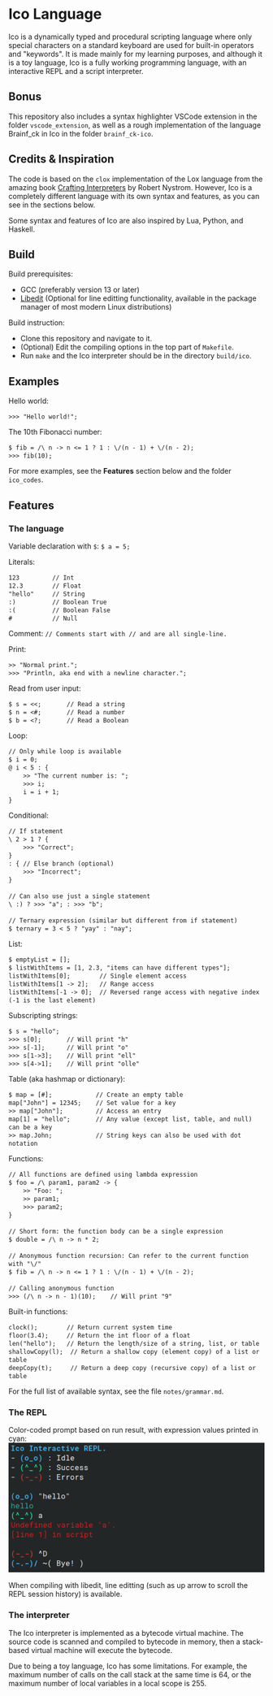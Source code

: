 # Ico Language

Ico is a dynamically typed and procedural scripting language where only special characters on a standard keyboard are used for built-in operators and "keywords". It is made mainly for my learning purposes, and although it is a toy language, Ico is a fully working programming language, with an interactive REPL and a script interpreter.

## Bonus

This repository also includes a syntax highlighter VSCode extension in the folder `vscode_extension`, as well as a rough implementation of the language Brainf_ck in Ico in the folder `brainf_ck-ico`.

## Credits & Inspiration

The code is based on the `clox` implementation of the Lox language from the amazing book [Crafting Interpreters](https://craftinginterpreters.com/) by Robert Nystrom. However, Ico is a completely different language with its own syntax and features, as you can see in the sections below.

Some syntax and features of Ico are also inspired by Lua, Python, and Haskell.

## Build

Build prerequisites:
- GCC (preferably version 13 or later)
- [Libedit](https://www.thrysoee.dk/editline/) (Optional for line editting functionality, available in the package manager of most modern Linux distributions)

Build instruction:
- Clone this repository and navigate to it.
- (Optional) Edit the compiling options in the top part of `Makefile`.
- Run `make` and the Ico interpreter should be in the directory `build/ico`.

## Examples

Hello world:
```
>>> "Hello world!";
```

The 10th Fibonacci number:
```
$ fib = /\ n -> n <= 1 ? 1 : \/(n - 1) + \/(n - 2);
>>> fib(10);
```

For more examples, see the __Features__ section below and the folder `ico_codes`.

## Features

### The language

Variable declaration with `$`: `$ a = 5;`

Literals:
```
123         // Int
12.3        // Float
"hello"     // String
:)          // Boolean True
:(          // Boolean False
#           // Null
```

Comment: `// Comments start with // and are all single-line.`

Print:
```
>> "Normal print.";
>>> "Println, aka end with a newline character.";
```

Read from user input:
```
$ s = <<;       // Read a string
$ n = <#;       // Read a number
$ b = <?;       // Read a Boolean
```

Loop:
```
// Only while loop is available
$ i = 0;
@ i < 5 : {
    >> "The current number is: ";
    >>> i;
    i = i + 1;
}
```

Conditional:
```
// If statement
\ 2 > 1 ? {
    >>> "Correct";
}
: { // Else branch (optional)
    >>> "Incorrect";
}

// Can also use just a single statement
\ :) ? >>> "a"; : >>> "b";

// Ternary expression (similar but different from if statement)
$ ternary = 3 < 5 ? "yay" : "nay";
```

List:
```
$ emptyList = [];
$ listWithItems = [1, 2.3, "items can have different types"];
listWithItems[0];        // Single element access
listWithItems[1 -> 2];   // Range access
listWithItems[-1 -> 0];  // Reversed range access with negative index (-1 is the last element)
```

Subscripting strings:
```
$ s = "hello";
>>> s[0];       // Will print "h"
>>> s[-1];      // Will print "o"
>>> s[1->3];    // Will print "ell"
>>> s[4->1];    // Will print "olle"
```

Table (aka hashmap or dictionary):
```
$ map = [#];            // Create an empty table
map["John"] = 12345;    // Set value for a key
>> map["John"];         // Access an entry
map[1] = "hello";       // Any value (except list, table, and null) can be a key
>> map.John;            // String keys can also be used with dot notation
```

Functions:
```
// All functions are defined using lambda expression
$ foo = /\ param1, param2 -> {
    >> "Foo: ";
    >> param1;
    >>> param2;
}

// Short form: the function body can be a single expression
$ double = /\ n -> n * 2;

// Anonymous function recursion: Can refer to the current function with "\/"
$ fib = /\ n -> n <= 1 ? 1 : \/(n - 1) + \/(n - 2);

// Calling anonymous function
>>> (/\ n -> n - 1)(10);    // Will print "9"
```

Built-in functions:
```
clock();        // Return current system time
floor(3.4);     // Return the int floor of a float
len("hello");   // Return the length/size of a string, list, or table
shallowCopy(l);  // Return a shallow copy (element copy) of a list or table
deepCopy(t);     // Return a deep copy (recursive copy) of a list or table
```

For the full list of available syntax, see the file `notes/grammar.md`.

### The REPL

Color-coded prompt based on run result, with expression values printed in cyan:
![REPL screenshot](docs/repl.png)

When compiling with libedit, line editting (such as up arrow to scroll the REPL session history) is available.

### The interpreter

The Ico interpreter is implemented as a bytecode virtual machine. The source code is scanned and compiled to bytecode in memory, then a stack-based virtual machine will execute the bytecode.

Due to being a toy language, Ico has some limitations. For example, the maximum number of calls on the call stack at the same time is 64, or the maximum number of local variables in a local scope is 255.